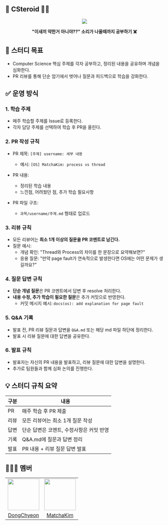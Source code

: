 ## 💊 CSteroid 🫨🥵

<p align="center">
  <img src="https://github.com/user-attachments/assets/66f3b94c-8830-4fb1-937a-e8d8796deec7" />
</p>

<p align="center">
  <b>"이새끼 약한거 아니야??" 소리가 나올때까지 공부하기 ☠️</b>
</p>

## 📌 스터디 목표
- Computer Science 핵심 주제를 각자 공부하고, 정리된 내용을 공유하며 개념을 심화한다.
- PR 리뷰를 통해 단순 암기에서 벗어나 질문과 피드백으로 학습을 강화한다.

## ✅ 운영 방식

### 1. 학습 주제
- 매주 학습할 주제를 Issue로 등록한다.
- 각자 담당 주제를 선택하여 학습 후 PR을 올린다.

### 2. PR 작성 규칙
- PR 제목: `[주제] username: 세부 내용`
  - 예시: `[OS] MatchaKim: process vs thread`

- PR 내용:
  - 정리된 학습 내용
  - 느낀점, 어려웠던 점, 추가 학습 필요사항

- PR 파일 구조:
  - `과목/username/주제.md` 형태로 업로드

### 3. 리뷰 규칙
- 모든 리뷰어는 **최소 1개 이상의 질문을 PR 코멘트로 남긴다.**
- 질문 예시:
  - 개념 확인: "Thread와 Process의 차이를 한 문장으로 요약해보면?"
  - 응용 질문: "만약 page fault가 연속적으로 발생한다면 OS에는 어떤 문제가 생길까요?"

### 4. 질문 답변 규칙
- **단순 개념 질문**은 PR 코멘트에서 답변 후 resolve 처리한다.
- **내용 수정, 추가 학습이 필요한 질문**은 추가 커밋으로 반영한다.
  - 커밋 메시지 예시: `docs(os): add explanation for page fault`

### 5. Q&A 기록
- 발표 전, PR 리뷰 질문과 답변을 `Q&A.md` 또는 해당 md 파일 하단에 정리한다.
- 발표 시 리뷰 질문에 대한 답변을 공유한다.

### 6. 발표 규칙
- 발표자는 자신의 PR 내용을 발표하고, 리뷰 질문에 대한 답변을 설명한다.
- 추가로 팀원들과 함께 심화 논의를 진행한다.

## 💡 스터디 규칙 요약

| 구분 | 내용 |
|---|---|
| PR | 매주 학습 후 PR 제출 |
| 리뷰 | 모든 리뷰어는 최소 1개 질문 작성 |
| 답변 | 단순 답변은 코멘트, 수정사항은 커밋 반영 |
| 기록 | Q&A.md에 질문과 답변 정리 |
| 발표 | PR 내용 + 리뷰 질문 답변 발표 |

## 🧑‍🤝‍🧑 멤버
<table>
  <tr>
    <td align="center"><a href="https://github.com/DongChyeon"><img src="https://avatars.githubusercontent.com/u/64844115?v=4" width="100px;" alt=""/>
    <td align="center"><a href="https://github.com/MatchaKim"><img src="https://avatars.githubusercontent.com/u/121302951?v=4" width="100px;" alt=""/>
  </tr>
    <tr>
    <td align="center"><a href="https://github.com/DongChyeon" title="Code">DongChyeon</a></td>
    <td align="center"><a href="https://github.com/MatchaKim" title="Code">MatchaKim</a></td>
  </tr>
</table>

